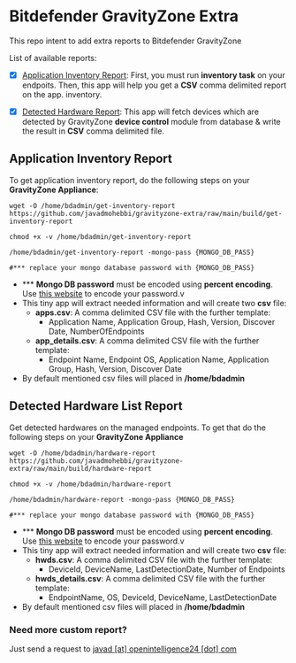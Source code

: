 # Bitdefender GravityZone Extra
This repo intent to add extra reports to Bitdefender GravityZone

List of available reports:
- [x] [Application Inventory Report](#application-inventory-report): First, you must run **inventory task** on your endpoits. Then, this app will help you get a **CSV** comma delimited report on the app. inventory.
- [x] [Detected Hardware Report](#detected-hardware-list-report): This app will fetch devices which are detected by GravityZone **device control** module from database & write the result in **CSV** comma delimited file.


## Application Inventory Report
To get application inventory report, do the following steps on your **GravityZone Appliance**:
```
wget -O /home/bdadmin/get-inventory-report  https://github.com/javadmohebbi/gravityzone-extra/raw/main/build/get-inventory-report

chmod +x -v /home/bdadmin/get-inventory-report

/home/bdadmin/get-inventory-report -mongo-pass {MONGO_DB_PASS}

#*** replace your mongo database password with {MONGO_DB_PASS}

```
- *** **Mongo DB password** must be encoded using **percent encoding**. Use [this website](https://www.url-encode-decode.com/) to encode your password.v
- This tiny app will extract needed information and will create two **csv** file:
  - **apps.csv**: A comma delimited CSV file with the further template:
    - Application Name, Application Group, Hash, Version, Discover Date, NumberOfEndpoints
  - **app_details.csv**: A comma delimited CSV file with the further template:
    - Endpoint Name, Endpoint OS, Application Name, Application Group, Hash, Version, Discover Date
- By default mentioned csv files will placed in **/home/bdadmin**


## Detected Hardware List Report
Get detected hardwares on the managed endpoints. To get that do the following steps on your **GravityZone Appliance**
```
wget -O /home/bdadmin/hardware-report  https://github.com/javadmohebbi/gravityzone-extra/raw/main/build/hardware-report

chmod +x -v /home/bdadmin/hardware-report

/home/bdadmin/hardware-report -mongo-pass {MONGO_DB_PASS}

#*** replace your mongo database password with {MONGO_DB_PASS}

```
- *** **Mongo DB password** must be encoded using **percent encoding**. Use [this website](https://www.url-encode-decode.com/) to encode your password.v
- This tiny app will extract needed information and will create two **csv** file:
  - **hwds.csv**: A comma delimited CSV file with the further template:
    - DeviceId, DeviceName, LastDetectionDate, Number of Endpoints
  - **hwds_details.csv**: A comma delimited CSV file with the further template:
    - EndpointName, OS, DeviceId, DeviceName, LastDetectionDate
- By default mentioned csv files will placed in **/home/bdadmin**



### Need more custom report?
Just send a request to [javad [at] openintelligence24 [dot] com](mailto:javad@openintelligence24.com)